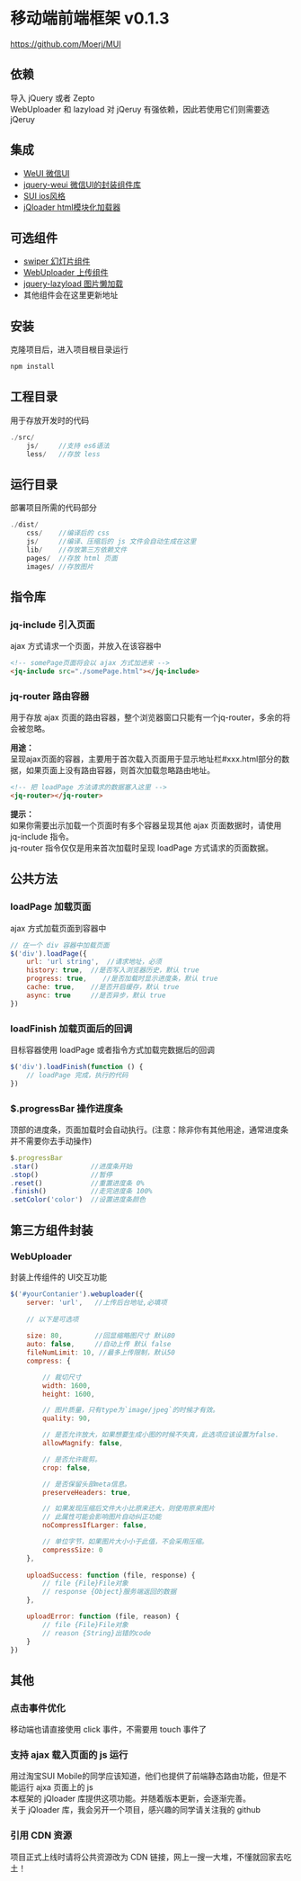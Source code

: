 # 移动端前端框架 v0.1.3

https://github.com/Moerj/MUI
  
  
## 依赖
导入 jQuery 或者 Zepto  
WebUploader 和 lazyload 对 jQeruy 有强依赖，因此若使用它们则需要选 jQeruy
  
## 集成
- [WeUI 微信UI](https://github.com/weui/weui/wiki)
- [jquery-weui 微信UI的封装组件库](http://lihongxun945.github.io/jquery-weui)
- [SUI ios风格](http://m.sui.taobao.org/)
- [jQloader html模块化加载器](https://moerj.github.io/jQloader)

## 可选组件
- [swiper 幻灯片组件](http://www.swiper.com.cn/)
- [WebUploader 上传组件](http://fex.baidu.com/webuploader)
- [jquery-lazyload 图片懒加载](http://www.appelsiini.net/projects/lazyload)
- 其他组件会在这里更新地址
  
  
## 安装
克隆项目后，进入项目根目录运行
```javascript
npm install
```
  
## 工程目录
用于存放开发时的代码
```javascript
./src/
    js/     //支持 es6语法
    less/   //存放 less
```
  
  
## 运行目录
部署项目所需的代码部分
```javascript
./dist/
    css/    //编译后的 css
    js/     //编译、压缩后的 js 文件会自动生成在这里
    lib/    //存放第三方依赖文件
    pages/  //存放 html 页面
    images/ //存放图片
```
  
  
## 指令库
  
### jq-include 引入页面
ajax 方式请求一个页面，并放入在该容器中
```html
<!-- somePage页面将会以 ajax 方式加进来 -->
<jq-include src="./somePage.html"></jq-include>
```

### jq-router 路由容器
用于存放 ajax 页面的路由容器，整个浏览器窗口只能有一个jq-router，多余的将会被忽略。  
  
__用途：__  
呈现ajax页面的容器，主要用于首次载入页面用于显示地址栏#xxx.html部分的数据，如果页面上没有路由容器，则首次加载忽略路由地址。

```html
<!-- 把 loadPage 方法请求的数据塞入这里 -->
<jq-router></jq-router>
```
__提示：__  
如果你需要出示加载一个页面时有多个容器呈现其他 ajax 页面数据时，请使用 jq-include 指令。  
jq-router 指令仅仅是用来首次加载时呈现 loadPage 方式请求的页面数据。
  
  
## 公共方法  

### loadPage 加载页面
ajax 方式加载页面到容器中
```javascript
// 在一个 div 容器中加载页面
$('div').loadPage({
    url: 'url string',  //请求地址，必须
    history: true,  //是否写入浏览器历史，默认 true
    progress: true,    //是否加载时显示进度条，默认 true
    cache: true,    //是否开启缓存，默认 true
    async: true     //是否异步，默认 true
})
```
  
### loadFinish 加载页面后的回调
目标容器使用 loadPage 或者指令方式加载完数据后的回调
```javascript
$('div').loadFinish(function () {
    // loadPage 完成，执行的代码
})
```
  
### $.progressBar 操作进度条
顶部的进度条，页面加载时会自动执行。(注意：除非你有其他用途，通常进度条并不需要你去手动操作)
```javascript
$.progressBar
.star()             //进度条开始
.stop()             //暂停
.reset()            //重置进度条 0%
.finish()           //走完进度条 100%
.setColor('color')  //设置进度条颜色
```

## 第三方组件封装

### WebUploader
封装上传组件的 UI交互功能
```javascript
$('#yourContanier').webuploader({
    server: 'url',   //上传后台地址,必填项
    
    // 以下是可选项
    
    size: 80,        //回显缩略图尺寸 默认80
    auto: false,     //自动上传 默认 false
    fileNumLimit: 10, //最多上传限制，默认50
    compress: {

        // 裁切尺寸
        width: 1600,
        height: 1600,

        // 图片质量，只有type为`image/jpeg`的时候才有效。
        quality: 90,

        // 是否允许放大，如果想要生成小图的时候不失真，此选项应该设置为false.
        allowMagnify: false,

        // 是否允许裁剪。
        crop: false,

        // 是否保留头部meta信息。
        preserveHeaders: true,

        // 如果发现压缩后文件大小比原来还大，则使用原来图片
        // 此属性可能会影响图片自动纠正功能
        noCompressIfLarger: false,

        // 单位字节，如果图片大小小于此值，不会采用压缩。
        compressSize: 0
    },
    
    uploadSuccess: function (file, response) {
        // file {File}File对象
        // response {Object}服务端返回的数据
    },

    uploadError: function (file, reason) {
        // file {File}File对象
        // reason {String}出错的code
    }
})
```

  
## 其他

### 点击事件优化
移动端也请直接使用 click 事件，不需要用 touch 事件了

### 支持 ajax 载入页面的 js 运行
用过淘宝SUI Mobile的同学应该知道，他们也提供了前端静态路由功能，但是不能运行 ajxa 页面上的 js  
本框架的 jQloader 库提供这项功能。并随着版本更新，会逐渐完善。  
关于 jQloader 库，我会另开一个项目，感兴趣的同学请关注我的 github

### 引用 CDN 资源
项目正式上线时请将公共资源改为 CDN 链接，网上一搜一大堆，不懂就回家去吃土！
